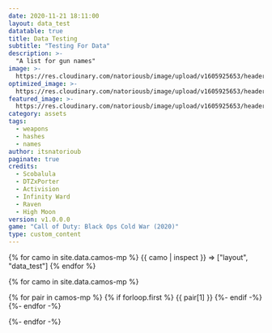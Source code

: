 ```yaml
---
date: 2020-11-21 18:11:00
layout: data_test
datatable: true
title: Data Testing
subtitle: "Testing For Data"
description: >-
  "A list for gun names"
image: >-
  https://res.cloudinary.com/natoriousb/image/upload/v1605925653/headers/Multiplayer_Screenshot_12_jct9fr.jpg
optimized_image: >- 
  https://res.cloudinary.com/natoriousb/image/upload/v1605925653/headers/Multiplayer_Screenshot_12_jct9fr.jpg
featured_image: >-
  https://res.cloudinary.com/natoriousb/image/upload/v1605925653/headers/Multiplayer_Screenshot_12_jct9fr.jpg
category: assets
tags:
  - weapons
  - hashes
  - names
author: itsnatorioub
paginate: true
credits:
  - Scobalula
  - DTZxPorter
  - Activision
  - Infinity Ward
  - Raven
  - High Moon
version: v1.0.0.0
game: "Call of Duty: Black Ops Cold War (2020)"
type: custom_content
---
```


  <!-- Testing Code -->
{% for camo in site.data.camos-mp %}
  {{ camo | inspect }} => ["layout", "data_test"]
{% endfor %}
  <!-- Loop Start -->
{% for camo in site.data.camos-mp %}
  <!-- Camo Name Start-->
  {% for pair in camos-mp %}
    {% if forloop.first %}
<span class="camo-name">{{ pair[1] }}</span>
    {%- endif -%}
  {%- endfor -%}
  <!-- Camo Name End -->
{%- endfor -%}
  <!-- Loop End -->